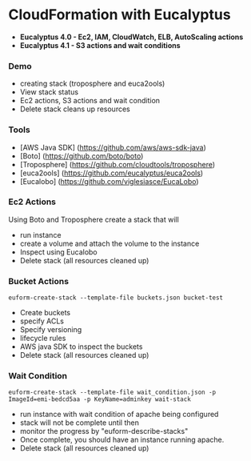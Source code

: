 CloudFormation with Eucalyptus
==============================
* __Eucalyptus 4.0 - Ec2, IAM, CloudWatch, ELB, AutoScaling actions__
* __Eucalyptus 4.1 - S3 actions and wait conditions__

### Demo
* creating stack (troposphere and euca2ools)
* View stack status
* Ec2 actions, S3 actions and wait condition
* Delete stack cleans up resources

### Tools
* [AWS Java SDK] (https://github.com/aws/aws-sdk-java)
* [Boto] (https://github.com/boto/boto)
* [Troposphere] (https://github.com/cloudtools/troposphere)
* [euca2ools] (https://github.com/eucalyptus/euca2ools)
* [Eucalobo] (https://github.com/viglesiasce/EucaLobo)


### Ec2 Actions
Using Boto and Troposphere create a stack that will
* run instance
* create a volume and attach the volume to the instance
* Inspect using Eucalobo
* Delete stack (all resources cleaned up)

### Bucket Actions
```
euform-create-stack --template-file buckets.json bucket-test
```
* Create buckets
* specify ACLs
* Specify versioning
* lifecycle rules
* AWS java SDK to inspect the buckets
* Delete stack (all resources cleaned up)

### Wait Condition
```
euform-create-stack --template-file wait_condition.json -p ImageId=emi-bedcd5aa -p KeyName=adminkey wait-stack
```
* run instance with wait condition of apache being configured
* stack will not be complete until then
* monitor the progress by "euform-describe-stacks"
* Once complete, you should have an instance running apache.
* Delete stack (all resources cleaned up)

